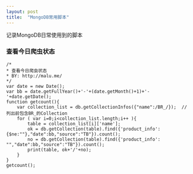 ```yaml
---
layout: post
title:  "MongoDB常用脚本"
---
```


记录MongoDB日常使用到的脚本


### 查看今日爬虫状态

	/*
	* 查看今日爬虫状态
	* BY: http://malu.me/
	*/
	var date = new Date();
	var bb = date.getFullYear()+'-'+(date.getMonth()+1)+'-'+date.getDate();
	function getcount(){
	    var collection_list = db.getCollectionInfos({"name":/BR_/});  // 列出前包含BR_的Collection
	    for ( var i=0;i<collection_list.length;i++ ){
	        table = collection_list[i]['name'];
	        ok = db.getCollection(table).find({'product_info': {$ne:""},"date":bb,"source":"TB"}).count();
	        no = db.getCollection(table).find({'product_info': "","date":bb,"source":"TB"}).count();
	        print(table, ok+'/'+no);
	    }
	}
	getcount();